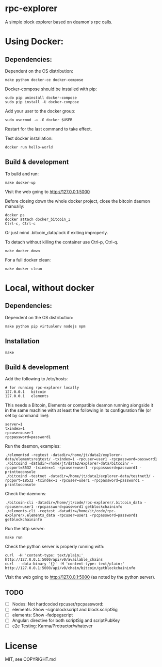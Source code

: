 # rpc-explorer

A simple block explorer based on deamon's rpc calls.

# Using Docker:

## Dependencies:

Dependent on the OS distribution:

```
make python docker-ce docker-compose
```

Docker-compose should be installed with pip: 

```
sudo pip uninstall docker-compose
sudo pip install -U docker-compose
```

Add your user to the docker group:

```
sudo usermod -a -G docker $USER
```

Restart for the last command to take effect.

Test docker installation:

```
docker run hello-world
```

## Build & development

To build and run:

```
make docker-up
```

Visit the web going to http://127.0.0.1:5000

Before closing down the whole docker project, close the bitcoin daemon manually:

```
docker ps
docker attach docker_bitcoin_1
Ctrl-c, Ctrl-c
```
Or just mind .bitcoin_data/lock if exiting improperly.

To detach without killing the container use Ctrl-p, Ctrl-q.

```
make docker-down
```

For a full docker clean:

```
make docker-clean
```

# Local, without docker

## Dependencies:

Dependent on the OS distribution:

```
make python pip virtualenv nodejs npm
```

## Installation

```
make
```

## Build & development

Add the following to /etc/hosts:

```
# for running rpc-explorer locally
127.0.0.1	bitcoin
127.0.0.1	elements
```

This needs a Bitcoin, Elements or compatible deamon running alongside
it in the same machine with at least the following in its
configuration file (or set by command line):

```
server=1
txindex=1
rpcuser=user1
rpcpassword=password1
```

Run the daemon, examples:
```
./elementsd -regtest -datadir=/home/jt/data2/explorer-data/elementsregtest/ -txindex=1 -rpcuser=user1 -rpcpassword=password1
./bitcoind -datadir=/home/jt/data2/explorer-data/bitcoin/ -rpcport=8532 -txindex=1 -rpcuser=user1 -rpcpassword=password1 -printtoconsole
./bitcoind -testnet -datadir=/home/jt/data2/explorer-data/testnet3/ -rpcport=18532 -txindex=1 -rpcuser=user1 -rpcpassword=password1 -printtoconsole
```

Check the daemons:

```
./bitcoin-cli -datadir=/home/jt/code/rpc-explorer/.bitcoin_data -rpcuser=user1 -rpcpassword=password1 getblockchaininfo
./elements-cli -regtest -datadir=/home/jt/code/rpc-explorer/.elements_data -rpcuser=user1 -rpcpassword=password1 getblockchaininfo
```

Run the http server:

```
make run
```

Check the python server is properly running with:

```
curl  -H 'content-type: text/plain;' http://127.0.0.1:5000/api/v0/available_chains
curl  --data-binary '{}' -H 'content-type: text/plain;' http://127.0.0.1:5000/api/v0/chain/bitcoin/getblockchaininfo
```

Visit the web going to http://127.0.0.1:5000 (as noted by the python server).


## TODO

- [ ] Nodes: Not hardcoded rpcuser/rpcpassword:
- [ ] elements: Show -signblockscript and block.scriptSig
- [ ] elements: Show -fedpegscript
- [ ] Angular: directive for both scriptSig and scriptPubKey
- [ ] e2e Testing: Karma/Protractor/whatever

# License

MIT, see COPYRIGHT.md

